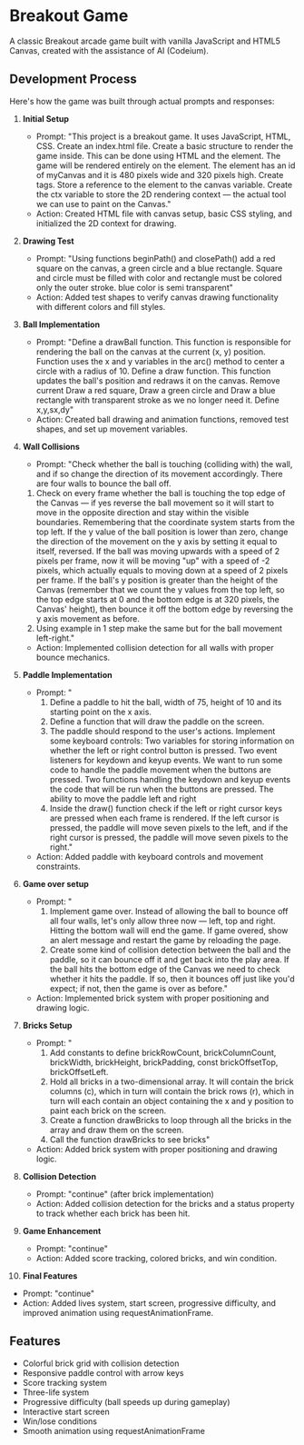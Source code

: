 # Breakout Game

A classic Breakout arcade game built with vanilla JavaScript and HTML5 Canvas, created with the assistance of AI (Codeium).

## Development Process

Here's how the game was built through actual prompts and responses:

1. **Initial Setup**
   - Prompt: "This project is a breakout game. It uses JavaScript, HTML, CSS. Create an index.html file. Create a basic structure to render the game inside. This can be done using HTML and the <canvas> element. The game will be rendered entirely on the <canvas> element. The <canvas> element has an id of myCanvas and it is 480 pixels wide and 320 pixels high. Create <script> and closing </script> tags. Store a reference to the <canvas> element to the canvas variable. Create the ctx variable to store the 2D rendering context — the actual tool we can use to paint on the Canvas."
   - Action: Created HTML file with canvas setup, basic CSS styling, and initialized the 2D context for drawing.

2. **Drawing Test**
   - Prompt: "Using functions beginPath() and closePath() add a red square on the canvas, a green circle and a blue rectangle. Square and circle must be filled with color and rectangle must be colored only the outer stroke. blue color is semi transparent"
   - Action: Added test shapes to verify canvas drawing functionality with different colors and fill styles.

3. **Ball Implementation**
   - Prompt: "Define a drawBall function. This function is responsible for rendering the ball on the canvas at the current (x, y) position. Function uses the x and y variables in the arc() method to center a circle with a radius of 10. Define a draw function. This function updates the ball's position and redraws it on the canvas. Remove current Draw a red square, Draw a green circle and Draw a blue rectangle with transparent stroke as we no longer need it. Define x,y,sx,dy"
   - Action: Created ball drawing and animation functions, removed test shapes, and set up movement variables.

4. **Wall Collisions**
   - Prompt: "Check whether the ball is touching (colliding with) the wall, and if so  change the direction of its movement accordingly. There are four walls to bounce the ball off. 
   1. Check on every frame whether the ball is touching the top edge of the Canvas — if yes reverse the ball movement so it will start to move in the opposite direction and stay within the visible boundaries. Remembering that the coordinate system starts from the top left.
   If the y value of the ball position is lower than zero, change the direction of the movement on the y axis by setting it equal to itself, reversed. If the ball was moving upwards with a speed of 2 pixels per frame, now it will be moving "up" with a speed of -2 pixels, which actually equals to moving down at a speed of 2 pixels per frame. If the ball's y position is greater than the height of the Canvas (remember that we count the y values from the top left, so the top edge starts at 0 and the bottom edge is at 320 pixels, the Canvas' height), then bounce it off the bottom edge by reversing the y axis movement as before.
   2. Using example in 1 step make the same but for the ball movement left-right."
   - Action: Implemented collision detection for all walls with proper bounce mechanics.

5. **Paddle Implementation**
   - Prompt: 
      "
      1. Define a paddle to hit the ball, width of 75, height of 10  and its starting point on the x axis.
      2. Define a function that will draw the paddle on the screen.
      3. The paddle should respond to the user's actions. Implement some keyboard controls:
      Two variables for storing information on whether the left or right control button is pressed.
      Two event listeners for keydown and keyup events. We want to run some code to handle the paddle movement when the buttons are pressed.
      Two functions handling the keydown and keyup events the code that will be run when the buttons are pressed.
      The ability to move the paddle left and right
      4. Inside the draw() function check if the left or right cursor keys are pressed when each frame is rendered. If the left cursor is pressed, the paddle will move seven pixels to the left, and if the right cursor is pressed, the paddle will move seven pixels to the right."
   - Action: Added paddle with keyboard controls and movement constraints.

6. **Game over setup**
   - Prompt: "
      1. Implement game over. Instead of allowing the ball to bounce off all four walls, let's only allow three now — left, top and right. Hitting the bottom wall will end the game. If game overed, show an alert message and restart the game by reloading the page.
      2. Create some kind of collision detection between the ball and the paddle, so it can bounce off it and get back into the play area. If the ball hits the bottom edge of the Canvas we need to check whether it hits the paddle. If so, then it bounces off just like you'd expect; if not, then the game is over as before."
   - Action: Implemented brick system with proper positioning and drawing logic.

7. **Bricks Setup**
   - Prompt: "
      1. Add constants to define brickRowCount, brickColumnCount, brickWidth, brickHeight, brickPadding, const brickOffsetTop, brickOffsetLeft.
      2. Hold all bricks in a two-dimensional array. It will contain the brick columns (c), which in turn will contain the brick rows (r), which in turn will each contain an object containing the x and y position to paint each brick on the screen.
      3. Create a function drawBricks to loop through all the bricks in the array and draw them on the screen.
      4. Call the function drawBricks to see bricks"
   - Action: Added brick system with proper positioning and drawing logic.

8. **Collision Detection**
   - Prompt: "continue" (after brick implementation)
   - Action: Added collision detection for the bricks and a status property to track whether each brick has been hit.

9. **Game Enhancement**
   - Prompt: "continue"
   - Action: Added score tracking, colored bricks, and win condition.

10. **Final Features**
   - Prompt: "continue"
   - Action: Added lives system, start screen, progressive difficulty, and improved animation using requestAnimationFrame.

## Features
- Colorful brick grid with collision detection
- Responsive paddle control with arrow keys
- Score tracking system
- Three-life system
- Progressive difficulty (ball speeds up during gameplay)
- Interactive start screen
- Win/lose conditions
- Smooth animation using requestAnimationFrame
